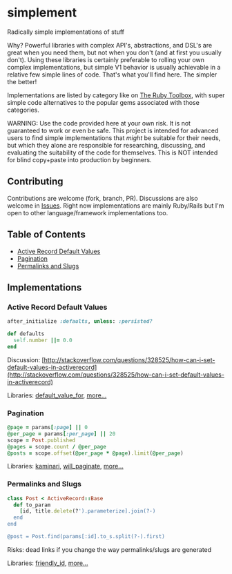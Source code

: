 # simplement

Radically simple implementations of stuff

Why? Powerful libraries with complex API's, abstractions, and DSL's are great when you need them, but not when you don't (and at first you usually don't). Using these libraries is certainly preferable to rolling your own complex implementations, but simple V1 behavior is usually achievable in a relative few simple lines of code. That's what you'll find here. The simpler the better!

Implementations are listed by category like on [The Ruby Toolbox](https://www.ruby-toolbox.com/), with super simple code alternatives to the popular gems associated with those categories.

WARNING: Use the code provided here at your own risk. It is not guaranteed to work or even be safe. This project is intended for advanced users to find simple implementations that *might* be suitable for their needs, but which they alone are responsible for researching, discussing, and evaluating the suitability of the code for themselves. This is NOT intended for blind copy+paste into production by beginners.

## Contributing

Contributions are welcome (fork, branch, PR). Discussions are also welcome in [Issues](https://github.com/bonsaiben/simplement/issues). Right now implementations are mainly Ruby/Rails but I'm open to other language/framework implementations too.

## Table of Contents

- [Active Record Default Values](#active-record-default-values)
- [Pagination](#pagination)
- [Permalinks and Slugs](#permalinks-and-slugs)


## Implementations

### Active Record Default Values

```ruby
after_initialize :defaults, unless: :persisted?

def defaults
  self.number ||= 0.0
end
```

Discussion: [http://stackoverflow.com/questions/328525/how-can-i-set-default-values-in-activerecord](http://stackoverflow.com/questions/328525/how-can-i-set-default-values-in-activerecord)

Libraries: [default_value_for](https://github.com/FooBarWidget/default_value_for), [more...](https://www.ruby-toolbox.com/categories/Active_Record_Default_Values)

### Pagination

```ruby
@page = params[:page] || 0
@per_page = params[:per_page] || 20
scope = Post.published
@pages = scope.count / @per_page
@posts = scope.offset(@per_page * @page).limit(@per_page)
```

Libraries: [kaminari](https://github.com/amatsuda/kaminari), [will_paginate](https://github.com/mislav/will_paginate), [more...](https://www.ruby-toolbox.com/categories/pagination)

### Permalinks and Slugs

```ruby
class Post < ActiveRecord::Base
  def to_param
    [id, title.delete(?').parameterize].join(?-)
  end
end

@post = Post.find(params[:id].to_s.split(?-).first)
```

Risks: dead links if you change the way permalinks/slugs are generated

Libraries: [friendly_id](https://github.com/norman/friendly_id), [more...](https://www.ruby-toolbox.com/categories/rails_permalinks___slugs)
